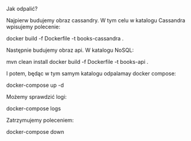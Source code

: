 Jak odpalić?

Najpierw budujemy obraz cassandry. W tym celu w katalogu Cassandra wpisujemy polecenie:

docker build -f Dockerfile -t books-cassandra .

Następnie budujemy obraz api. W katalogu NoSQL:

mvn clean install
docker build -f Dockerfile -t books-api .

I potem, będąc w tym samym katalogu odpalamay docker compose:

docker-compose up -d

Możemy sprawdzić logi:

docker-compose logs

Zatrzymujemy poleceniem:

docker-compose down